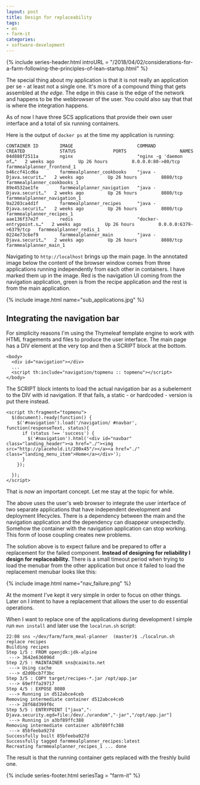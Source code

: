 ```yaml
---
layout: post
title: Design for replaceability
tags:
- en
- farm-it
categories:
- software-development
---
```

{% include series-header.html introURL = "/2018/04/02/considerations-for-a-farm-following-the-principles-of-lean-startup.html" %}

The special thing about my application is that it is not really an application per se - at least not a single one. It's more of a compound thing that gets assembled at *the edge*. The edge in this case is the edge of the network and happens to be the webbrowser of the user. You could also say that that is where the integration happens.

As of now I have three SCS applications that provide their own user interface and a total of six running containers.

Here is the output of <code>docker ps</code> at the time my application is running:

    CONTAINER ID        IMAGE                        COMMAND                  CREATED             STATUS              PORTS                    NAMES
    04d888f2511a        nginx                        "nginx -g 'daemon of…"   2 weeks ago         Up 26 hours         0.0.0.0:80->80/tcp       farmmealplanner_frontend_1
    b46ccf41cd6a        farmmealplanner_cookbooks    "java -Djava.securit…"   2 weeks ago         Up 26 hours         8080/tcp                 farmmealplanner_cookbooks_1
    89e4532ae1fe        farmmealplanner_navigation   "java -Djava.securit…"   2 weeks ago         Up 26 hours         8080/tcp                 farmmealplanner_navigation_1
    9a2203ca4d1f        farmmealplanner_recipes      "java -Djava.securit…"   2 weeks ago         Up 26 hours         8080/tcp                 farmmealplanner_recipes_1
    aae136f37e2f        redis                        "docker-entrypoint.s…"   2 weeks ago         Up 26 hours         0.0.0.0:6379->6379/tcp   farmmealplanner_redis_1
    0224e73c6ef9        farmmealplanner_main         "java -Djava.securit…"   2 weeks ago         Up 26 hours         8080/tcp                 farmmealplanner_main_1

Navigating to <code>http://localhost</code> brings up the main page. In the annotated image below the content of the browser window comes from three applications running independently from each other in containers. I have marked them up in the image. Red is the navigation UI coming from the navigation application, green is from the recipe application and the rest is from the main application.

{% include image.html name="sub_applications.jpg" %}

## Integrating the navigation bar
For simplicity reasons I'm using the Thymeleaf template engine to work with HTML fragements and files to produce the user interface. The main page has a DIV element at the very top and then a SCRIPT block at the bottom.

    <body>
      <div id="navigation"></div>
      ...
      <script th:include="navigation/topmenu :: topmenu"></script>
    </body>

The SCRIPT block intents to load the actual navigation bar as a subelement to the DIV with id navigation. If that fails, a static - or hardcoded - version is put there instead.

    <script th:fragment="topmenu">
      $(document).ready(function() {
        $('#navigation').load('/navigation/ #navbar', function(responseText, status){
          if (status !== 'success') {
            $('#navigation').html('<div id="navbar" class="landing_header"><a href="./"><img src="http://placehold.it/200x45"/></a><a href="./" class="landing_menu_item">Home</a></div>');
          }
        });
    
      });
    </script>

That is now an important concept. Let me stay at the topic for while.

The above uses the user's web browser to integrate the user interface of two separate applications that have independent development and deployment lifecycles. There is a dependency between the main and the navigation application and the dependency can disappear unexpectedly. Somehow the container with the navigation application can stop working. This form of loose coupling creates new problems.

The solution above is to expect failure and be prepared to offer a replacement for the failed component. **Instead of designing for reliability I design for replaceability.** There is a small timeout period when trying to load the menubar from the other application but once it failed to load the replacement menubar looks like this:

{% include image.html name="nav_failure.png" %}

At the moment I've kept it very simple in order to focus on other things. Later on I intent to have a replacement that allows the user to do essential operations.

When I want to replace one of the applications during development I simple run <code>mvn install</code> and later use the <code>localrun.sh</code> script:

    22:08 sns ~/dev/farm/farm_meal-planner  (master)$ ./localrun.sh replace recipes
    Building recipes
    Step 1/5 : FROM openjdk:jdk-alpine
     ---> 3642e636096d
    Step 2/5 : MAINTAINER sns@caimito.net
     ---> Using cache
     ---> d2d0bcb7f3bc
    Step 3/5 : COPY target/recipes-*.jar /opt/app.jar
     ---> 69efffa29717
    Step 4/5 : EXPOSE 8080
     ---> Running in d512abce4ceb
    Removing intermediate container d512abce4ceb
     ---> 28f68d399f0c
    Step 5/5 : ENTRYPOINT ["java","-Djava.security.egd=file:/dev/./urandom","-jar","/opt/app.jar"]
     ---> Running in a3bf89ffc388
    Removing intermediate container a3bf89ffc388
     ---> 85bfeeba927d
    Successfully built 85bfeeba927d
    Successfully tagged farmmealplanner_recipes:latest
    Recreating farmmealplanner_recipes_1 ... done

The result is that the running container gets replaced with the freshly build one.

{% include series-footer.html seriesTag = "farm-it" %}
